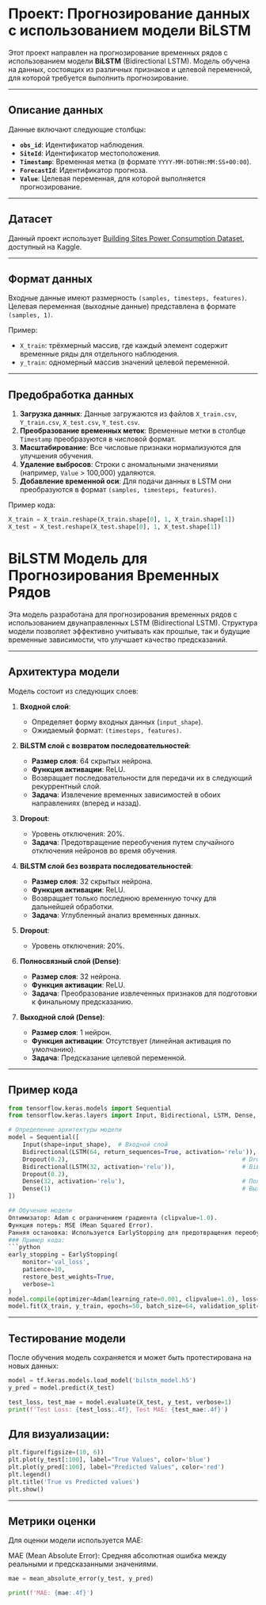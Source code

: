 # Проект: Прогнозирование данных с использованием модели BiLSTM

Этот проект направлен на прогнозирование временных рядов с использованием модели **BiLSTM** (Bidirectional LSTM). Модель обучена на данных, состоящих из различных признаков и целевой переменной, для которой требуется выполнить прогнозирование.

---

## Описание данных

Данные включают следующие столбцы:

- **`obs_id`**: Идентификатор наблюдения.
- **`SiteId`**: Идентификатор местоположения.
- **`Timestamp`**: Временная метка (в формате `YYYY-MM-DDTHH:MM:SS+00:00`).
- **`ForecastId`**: Идентификатор прогноза.
- **`Value`**: Целевая переменная, для которой выполняется прогнозирование.

---

## Датасет

Данный проект использует [Building Sites Power Consumption Dataset](https://www.kaggle.com/datasets/arashnic/building-sites-power-consumption-dataset/data), доступный на Kaggle.

---

## Формат данных

Входные данные имеют размерность `(samples, timesteps, features)`.  
Целевая переменная (выходные данные) представлена в формате `(samples, 1)`.

Пример:  
- `X_train`: трёхмерный массив, где каждый элемент содержит временные ряды для отдельного наблюдения.  
- `y_train`: одномерный массив значений целевой переменной.

---

## Предобработка данных

1. **Загрузка данных**: Данные загружаются из файлов `X_train.csv`, `Y_train.csv`, `X_test.csv`, `Y_test.csv`.
2. **Преобразование временных меток**: Временные метки в столбце `Timestamp` преобразуются в числовой формат.
3. **Масштабирование**: Все числовые признаки нормализуются для улучшения обучения.
4. **Удаление выбросов**: Строки с аномальными значениями (например, `Value` > 100,000) удаляются.
5. **Добавление временной оси**: Для подачи данных в LSTM они преобразуются в формат `(samples, timesteps, features)`.

Пример кода:

```python
X_train = X_train.reshape(X_train.shape[0], 1, X_train.shape[1])
X_test = X_test.reshape(X_test.shape[0], 1, X_test.shape[1])
```
# BiLSTM Модель для Прогнозирования Временных Рядов

Эта модель разработана для прогнозирования временных рядов с использованием двунаправленных LSTM (Bidirectional LSTM). Структура модели позволяет эффективно учитывать как прошлые, так и будущие временные зависимости, что улучшает качество предсказаний.

---

## Архитектура модели

Модель состоит из следующих слоев:

1. **Входной слой**:
   - Определяет форму входных данных (`input_shape`).
   - Ожидаемый формат: `(timesteps, features)`.

2. **BiLSTM слой с возвратом последовательностей**:
   - **Размер слоя**: 64 скрытых нейрона.
   - **Функция активации**: ReLU.
   - Возвращает последовательности для передачи их в следующий рекуррентный слой.
   - **Задача**: Извлечение временных зависимостей в обоих направлениях (вперед и назад).

3. **Dropout**:
   - Уровень отключения: 20%.
   - **Задача**: Предотвращение переобучения путем случайного отключения нейронов во время обучения.

4. **BiLSTM слой без возврата последовательностей**:
   - **Размер слоя**: 32 скрытых нейрона.
   - **Функция активации**: ReLU.
   - Возвращает только последнюю временную точку для дальнейшей обработки.
   - **Задача**: Углубленный анализ временных данных.

5. **Dropout**:
   - Уровень отключения: 20%.

6. **Полносвязный слой (Dense)**:
   - **Размер слоя**: 32 нейрона.
   - **Функция активации**: ReLU.
   - **Задача**: Преобразование извлеченных признаков для подготовки к финальному предсказанию.

7. **Выходной слой (Dense)**:
   - **Размер слоя**: 1 нейрон.
   - **Функция активации**: Отсутствует (линейная активация по умолчанию).
   - **Задача**: Предсказание целевой переменной.

---

## Пример кода

```python
from tensorflow.keras.models import Sequential
from tensorflow.keras.layers import Input, Bidirectional, LSTM, Dense, Dropout

# Определение архитектуры модели
model = Sequential([
    Input(shape=input_shape),  # Входной слой
    Bidirectional(LSTM(64, return_sequences=True, activation='relu')),  # BiLSTM слой с возвратом последовательностей
    Dropout(0.2),                                                 # Dropout для предотвращения переобучения
    Bidirectional(LSTM(32, activation='relu')),                   # BiLSTM слой без возврата последовательностей
    Dropout(0.2),
    Dense(32, activation='relu'),                                 # Полносвязный слой
    Dense(1)                                                      # Выходной слой
])

## Обучение модели
Оптимизатор: Adam с ограничением градиента (clipvalue=1.0).
Функция потерь: MSE (Mean Squared Error).
Ранняя остановка: Используется EarlyStopping для предотвращения переобучения.
### Пример кода:
```python
early_stopping = EarlyStopping(
    monitor='val_loss',
    patience=10,
    restore_best_weights=True,
    verbose=1
)
model.compile(optimizer=Adam(learning_rate=0.001, clipvalue=1.0), loss='mse', metrics=['mae'])
model.fit(X_train, y_train, epochs=50, batch_size=64, validation_split=0.2, callbacks=[early_stopping])
```

---

## Тестирование модели
После обучения модель сохраняется и может быть протестирована на новых данных:

```python
model = tf.keras.models.load_model('bilstm_model.h5')
y_pred = model.predict(X_test)

test_loss, test_mae = model.evaluate(X_test, y_test, verbose=1)
print(f'Test Loss: {test_loss:.4f}, Test MAE: {test_mae:.4f}')
```
## Для визуализации:

```python
plt.figure(figsize=(10, 6))
plt.plot(y_test[:100], label="True Values", color='blue')
plt.plot(y_pred[:100], label="Predicted Values", color='red')
plt.legend()
plt.title('True vs Predicted values')
plt.show()
```

--- 
## Метрики оценки
Для оценки модели используется MAE:

MAE (Mean Absolute Error): Средняя абсолютная ошибка между реальными и предсказанными значениями.

```python
mae = mean_absolute_error(y_test, y_pred)

print(f'MAE: {mae:.4f}')
```
